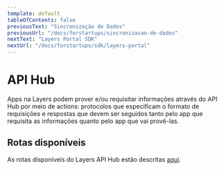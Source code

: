 ```yaml
---
template: default
tableOfContents: false
previousText: "Sincronização de Dados"
previousUrl: "/docs/forstartups/sincronizacao-de-dados"
nextText: "Layers Portal SDK"
nextUrl: "/docs/forstartups/sdk/layers-portal"
---
```


# API Hub

Apps na Layers podem prover e/ou requisitar informações através do API Hub por meio de actions: protocolos que especificam o formato de requisições e respostas que devem ser seguidos tanto pelo app que requisita as informações quanto pelo app que vai provê-las.

## Rotas disponíveis

As rotas disponíveis do Layers API Hub estão descritas [aqui](/docs/api/apihub).
